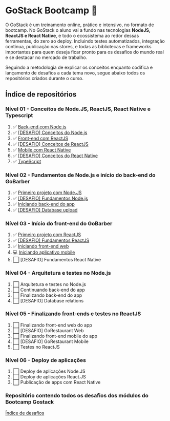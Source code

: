 # GoStack Bootcamp :rocket:
  O GoStack é um treinamento online, prático e intensivo, no formato de bootcamp. No GoStack o aluno vai a fundo nas tecnologias **NodeJS, ReactJS e React Native**, e todo o ecossistema ao redor dessas ferramentas, do zero ao deploy. Incluindo testes automatizados, integração contínua, publicação nas stores, e todas as bibliotecas e frameworks importantes para quem deseja ficar pronto para os desafios do mundo real e se destacar no mercado de trabalho. 


Seguindo a metodologia de explicar os conceitos enquanto codifica e lançamento de desafios a cada tema novo, segue abaixo todos os repositórios criados durante o curso.

## Índice de repositórios
### Nível 01 - Conceitos de Node.JS, ReactJS, React Native e Typescript
1. :white_check_mark: [Back-end com Node.js](https://github.com/salescamila/gostack-01.conceitos_node)
2. :white_check_mark: [\[DESAFIO\] Conceitos do Node.js](https://github.com/salescamila/gostack-02.desafio_02_conceitos_node)
3. :white_check_mark: [Front-end com ReactJS](https://github.com/salescamila/gostack-03.front-end_reactjs)
4. :white_check_mark: [\[DESAFIO\] Conceitos de ReactJS](https://github.com/salescamila/gostack-04.desafio_03_conceitos_reactjs)
5. :white_check_mark: [Mobile com React Native](https://github.com/salescamila/gostack-05.conceitos_react_native)
6. :white_check_mark: [\[DESAFIO\] Conceitos do React Native](https://github.com/salescamila/gostack-06.desafio_04_conceitos_react_native)
7. :white_check_mark: [TypeScript](https://github.com/salescamila/gostack-07.conceitos_typescript.git)

### Nível 02 - Fundamentos de Node.js e início do back-end do GoBarber
1. :white_check_mark: [Primeiro projeto com Node.JS](https://github.com/salescamila/gostack-08.primeiro_projeto_node)
2. :white_check_mark: [\[DESAFIO\] Fundamentos Node.js](https://github.com/salescamila/gostack-09.desafio_05_fundamentos_node)
3. :white_check_mark: [Iniciando back-end do app](https://github.com/salescamila/gostack-10.backend_GoBarber)
4. :white_check_mark: [\[DESAFIO\] Database upload](https://github.com/salescamila/gostack-11.desafio_06_database_upload)

### Nível 03 - Início do front-end do GoBarber
1. :white_check_mark: [Primeiro projeto com ReactJS](https://github.com/salescamila/gostack-12.primeiro_projeto_react)
2. :white_check_mark: [\[DESAFIO\] Fundamentos ReactJS](https://github.com/salescamila/gostack-13.desafio_07_fundamentos_reactjs)
3. :white_check_mark: [Iniciando front-end web](https://github.com/salescamila/gostack-14.GoBarber_web) 
4. :computer: [Iniciando aplicativo mobile](https://github.com/salescamila/gostack-15.GoBarber_app)
5. :white_large_square: [DESAFIO] Fundamentos React Native

### Nível 04 - Arquitetura e testes no Node.js
1. :white_large_square: Arquitetura e testes no Node.js
2. :white_large_square: Continuando back-end do app
3. :white_large_square: Finalizando back-end do app
4. :white_large_square: [DESAFIO] Database relations

### Nível 05 - Finalizando front-ends e testes no ReactJS
1. :white_large_square: Finalizando front-end web do app
2. :white_large_square: [DESAFIO] GoRestaurant Web
3. :white_large_square: Finalizando front-end mobile do app
4. :white_large_square: [DESAFIO] GoRestaurant Mobile
5. :white_large_square: Testes no ReactJS

### Nível 06 - Deploy de aplicações
1. :white_large_square: Deploy de aplicações Node.JS
2. :white_large_square: Deploy de aplicações React.JS
3. :white_large_square: Publicação de apps com React Native


### Repositório contendo todos os desafios dos módulos do Bootcamp Gostack
[Índice de desafios](https://github.com/Rocketseat/bootcamp-gostack-desafios)
